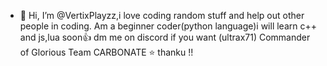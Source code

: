 - 👋 Hi, I’m @VertixPlayzz,i love coding random
stuff and help out other people in coding.
Am a beginner coder(python language)i will
learn c++ and js,lua soon👍
dm me on discord if you want (ultrax71)
Commander of Glorious Team CARBONATE ⭐
thanku !!

<!---
VertixPlayzz/VertixPlayzz is a ✨ special ✨ repository because its `README.md` (this file) appears on your GitHub profile.
You can click the Preview link to take a look at your changes.
--->
